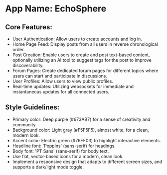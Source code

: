 # **App Name**: EchoSphere

## Core Features:

- User Authentication: Allow users to create accounts and log in.
- Home Page Feed: Display posts from all users in reverse chronological order.
- Post Creation: Enable users to create and post text-based content, optionally utilizing an AI tool to suggest tags for the post to improve discoverability.
- Forum Pages: Create dedicated forum pages for different topics where users can start and participate in discussions.
- User Profiles: Allow users to view public profiles.
- Real-time updates: Utilizing websockets for immediate and instantaneous updates for all connected users.

## Style Guidelines:

- Primary color: Deep purple (#673AB7) for a sense of creativity and community.
- Background color: Light gray (#F5F5F5), almost white, for a clean, modern look.
- Accent color: Electric green (#76FF03) to highlight interactive elements.
- Headline font: 'Poppins' (sans-serif) for headings.
- Body font: 'PT Sans' (sans-serif) for body text.
- Use flat, vector-based icons for a modern, clean look.
- Implement a responsive design that adapts to different screen sizes, and supports a dark/light mode toggle.